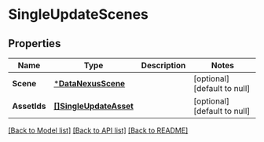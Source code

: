 # SingleUpdateScenes

## Properties
Name | Type | Description | Notes
------------ | ------------- | ------------- | -------------
**Scene** | [***DataNexusScene**](DataNexusScene.md) |  | [optional] [default to null]
**AssetIds** | [**[]SingleUpdateAsset**](single_update_asset.md) |  | [optional] [default to null]

[[Back to Model list]](../README.md#documentation-for-models) [[Back to API list]](../README.md#documentation-for-api-endpoints) [[Back to README]](../README.md)


